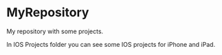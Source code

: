 MyRepository
============

My repository with some projects.

In IOS Projects folder you can see some IOS projects for iPhone and iPad.

